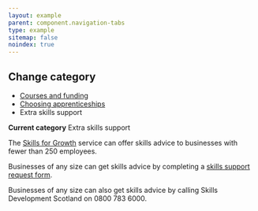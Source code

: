```yaml
---
layout: example
parent: component.navigation-tabs
type: example
sitemap: false
noindex: true
---
```


<div class="ds_tabs  ds_tabs--links" data-module="ds-tabs-navigation">
    <nav class="ds_tabs__navigation" aria-labelledby="ds_tabs__title">
        <h2 id="ds_tabs__title" class="ds_tabs__title">Change category</h2>
        <ul class="ds_tabs__list" id="tablist">
            <li class="ds_tabs__tab">
                <a class="ds_tabs__tab-link" href="tab-page-1">Courses and funding</a>
            </li>
            <li class="ds_tabs__tab">
                <a class="ds_tabs__tab-link" href="tab-page-2">Choosing apprenticeships</a>
            </li>
            <li class="ds_tabs__tab  ds_current" aria-current="page">
                <span class="ds_tabs__tab-link">Extra skills support</span>
            </li>
        </ul>
        <div id="ds_tabs__current" class="ds_tabs__current"><strong>Current category</strong> Extra skills support</div>
    </nav>
    <div class="ds_tabs__content" id="tab3">
        <p>The <a href="#">Skills for Growth</a> service can offer skills advice to businesses with fewer than 250 employees.</p>
        <p>Businesses of any size can get skills advice by completing a <a href="#">skills support request form</a>.</p>
        <p>Businesses of any size can also get skills advice by calling Skills Development Scotland on 0800 783 6000.</p>
    </div>
</div>
